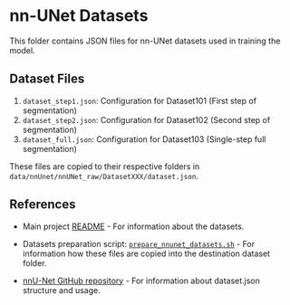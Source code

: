 # nn-UNet Datasets

This folder contains JSON files for nn-UNet datasets used in training the model.

## Dataset Files

1. `dataset_step1.json`: Configuration for Dataset101 (First step of segmentation)
2. `dataset_step2.json`: Configuration for Dataset102 (Second step of segmentation)
3. `dataset_full.json`: Configuration for Dataset103 (Single-step full segmentation)

These files are copied to their respective folders in `data/nnUnet/nnUNet_raw/DatasetXXX/dataset.json`.

## References

- Main project [README](../../../../README.md) - For information about the datasets.

- Datasets preparation script: [`prepare_nnunet_datasets.sh`](../../../../scripts/prepare_nnunet_datasets.sh) - For information how these files are copied into the destination dataset folder.

- [nnU-Net GitHub repository](https://github.com/MIC-DKFZ/nnUNet) - For information about dataset.json structure and usage.